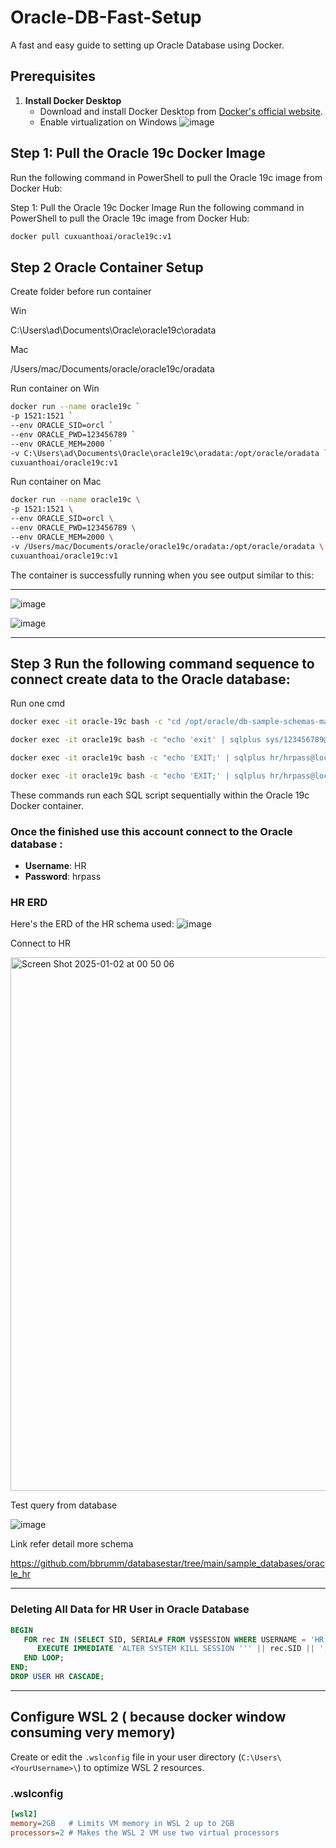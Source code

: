 
# Oracle-DB-Fast-Setup

A fast and easy guide to setting up Oracle Database using Docker.

## **Prerequisites**

1. **Install Docker Desktop**  
   - Download and install Docker Desktop from [Docker's official website](https://www.docker.com/products/docker-desktop).
   -  Enable virtualization on Windows
  ![image](https://github.com/user-attachments/assets/7dcacad1-3370-4e10-8da8-243458ff7300)


## **Step 1: Pull the Oracle 19c Docker Image**

Run the following command in PowerShell to pull the Oracle 19c image from Docker Hub:

Step 1: Pull the Oracle 19c Docker Image
Run the following command in PowerShell to pull the Oracle 19c image from Docker Hub:

```bash
docker pull cuxuanthoai/oracle19c:v1
```
## **Step 2 Oracle Container Setup**

Create folder before run container 

Win

C:\Users\ad\Documents\Oracle\oracle19c\oradata

Mac

/Users/mac/Documents/oracle/oracle19c/oradata

Run container on Win
```bash
docker run --name oracle19c `
-p 1521:1521 `
--env ORACLE_SID=orcl `
--env ORACLE_PWD=123456789 `
--env ORACLE_MEM=2000 `
-v C:\Users\ad\Documents\Oracle\oracle19c\oradata:/opt/oracle/oradata `
cuxuanthoai/oracle19c:v1
```

Run container on Mac

```bash
docker run --name oracle19c \
-p 1521:1521 \
--env ORACLE_SID=orcl \
--env ORACLE_PWD=123456789 \
--env ORACLE_MEM=2000 \
-v /Users/mac/Documents/oracle/oracle19c/oradata:/opt/oracle/oradata \
cuxuanthoai/oracle19c:v1
```




The container is successfully running when you see output similar to this:

---

![image](https://github.com/user-attachments/assets/cab922ae-5df1-4aff-be7b-b3d7a02e7edb)

![image](https://github.com/user-attachments/assets/56098361-9542-46e1-aa3c-7b052121e8f4)

---


## **Step 3 Run the following command sequence to connect create data to the Oracle database:**

Run one cmd

```bash
docker exec -it oracle-19c bash -c "cd /opt/oracle/db-sample-schemas-main/human_resources && echo -e 'hrpassword\n\nY' | sqlplus sys/123456789@ORCLPDB1 as sysdba @hr_install.sql"
```

```bash
docker exec -it oracle19c bash -c "echo 'exit' | sqlplus sys/123456789@localhost:1521/orcl as sysdba @/opt/oracle/1account.sql"
```

```bash
docker exec -it oracle19c bash -c "echo 'EXIT;' | sqlplus hr/hrpass@localhost:1521/orcl @/opt/oracle/2createtable.sql"
```

```bash
docker exec -it oracle19c bash -c "echo 'EXIT;' | sqlplus hr/hrpass@localhost:1521/orcl @/opt/oracle/3populate.sql"
```

These commands run each SQL script sequentially within the Oracle 19c Docker container.

### Once the finished use this account connect to the Oracle database :

- **Username**: HR  
- **Password**: hrpass  

### HR ERD 
Here's the ERD of the HR schema used:
![image](https://github.com/user-attachments/assets/2997cb01-ed69-49fe-82d4-5bc2302fa782)


Connect to HR

<img width="854" alt="Screen Shot 2025-01-02 at 00 50 06" src="https://github.com/user-attachments/assets/b8bae0a7-1ea7-4932-874e-8588e3f7ae7d" />


Test query from database 

![image](https://github.com/user-attachments/assets/56b66741-6115-466f-9521-da204c4d4ff5)


Link refer  detail more schema 


https://github.com/bbrumm/databasestar/tree/main/sample_databases/oracle_hr

---

### Deleting All Data for HR User in Oracle Database

```sql
BEGIN
   FOR rec IN (SELECT SID, SERIAL# FROM V$SESSION WHERE USERNAME = 'HR') LOOP
      EXECUTE IMMEDIATE 'ALTER SYSTEM KILL SESSION ''' || rec.SID || ',' || rec.SERIAL# || ''' IMMEDIATE';
   END LOOP;
END;
DROP USER HR CASCADE;
```

---

## **Configure WSL 2 ( because docker window consuming very memory)**  
Create or edit the `.wslconfig` file in your user directory (`C:\Users\<YourUsername>\`) to optimize WSL 2 resources.

### **.wslconfig**

```ini
[wsl2]
memory=2GB   # Limits VM memory in WSL 2 up to 2GB
processors=2 # Makes the WSL 2 VM use two virtual processors
```

```

